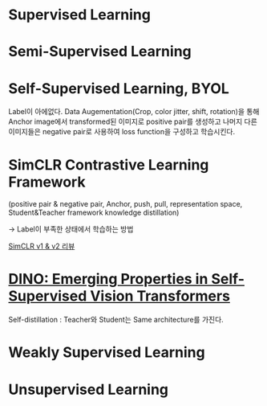 # Supervised Learning

# Semi-Supervised Learning

# Self-Supervised Learning, BYOL

Label이 아에없다. Data Augementation(Crop, color jitter, shift, rotation)을 통해 Anchor image에서 transformed된 이미지로 positive pair를 생성하고 나머지 다른 이미지들은 negative pair로 사용하여 loss function을 구성하고 학습시킨다. 

# SimCLR Contrastive Learning Framework 
(positive pair & negative pair, Anchor, push, pull, representation space, Student&Teacher framework knowledge distillation) 

-> Label이 부족한 상태에서 학습하는 방법

[SimCLR v1 & v2 리뷰](https://rauleun.github.io/SimCLR)

# [DINO: Emerging Properties in Self-Supervised Vision Transformers](https://arxiv.org/abs/2104.14294)

Self-distillation : Teacher와 Student는 Same architecture를 가진다.



# Weakly Supervised Learning

# Unsupervised Learning
